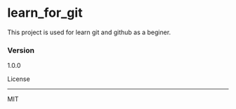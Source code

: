 # learn_for_git

This project is used for learn git and github as a beginer.




### Version

1.0.0



License

------

MIT